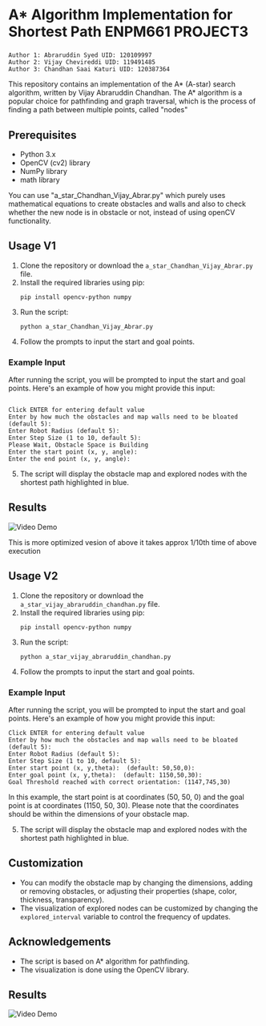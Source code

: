 


# A* Algorithm Implementation for Shortest Path ENPM661 PROJECT3
### 
    Author 1: Abraruddin Syed UID: 120109997
    Author 2: Vijay Chevireddi UID: 119491485
    Author 3: Chandhan Saai Katuri UID: 120387364



This repository contains an implementation of the A* (A-star) search algorithm, written by Vijay Abraruddin Chandhan. The A* algorithm is a popular choice for pathfinding and graph traversal, which is the process of finding a path between multiple points, called "nodes"

## Prerequisites

- Python 3.x
- OpenCV (cv2) library
- NumPy library
- math library

You can use "a_star_Chandhan_Vijay_Abrar.py"  which purely uses mathematical equations to create obstacles and walls and also to check whether the new node is in obstacle or not, instead of using openCV functionality.

## Usage V1

1. Clone the repository or download the `a_star_Chandhan_Vijay_Abrar.py` file.
2. Install the required libraries using pip:
   ```
   pip install opencv-python numpy
   ```
3. Run the script:
   ```
   python a_star_Chandhan_Vijay_Abrar.py
   ```
4. Follow the prompts to input the start and goal points.


### Example Input

After running the script, you will be prompted to input the start and goal points. Here's an example of how you might provide this input:

```

Click ENTER for entering default value 
Enter by how much the obstacles and map walls need to be bloated (default 5):
Enter Robot Radius (default 5):
Enter Step Size (1 to 10, default 5):
Please Wait, Obstacle Space is Building
Enter the start point (x, y, angle): 
Enter the end point (x, y, angle):

```
5. The script will display the obstacle map and explored nodes with the shortest path highlighted in blue.

## Results
![Video Demo](https://github.com/SYED-ABRARUDDIN/ENPM661_PROJECT3/blob/main/Shortest_Path_v1.gif)

This is more optimized vesion of above it takes approx 1/10th time of above execution

## Usage V2

1. Clone the repository or download the `a_star_vijay_abraruddin_chandhan.py` file.
2. Install the required libraries using pip:
   ```
   pip install opencv-python numpy
   ```
3. Run the script:
   ```
   python a_star_vijay_abraruddin_chandhan.py
   ```
4. Follow the prompts to input the start and goal points.


### Example Input

After running the script, you will be prompted to input the start and goal points. Here's an example of how you might provide this input:

```
Click ENTER for entering default value 
Enter by how much the obstacles and map walls need to be bloated (default 5):
Enter Robot Radius (default 5):
Enter Step Size (1 to 10, default 5):
Enter start point (x, y,theta):  (default: 50,50,0):
Enter goal point (x, y,theta):  (default: 1150,50,30):
Goal Threshold reached with correct orientation: (1147,745,30)

```

In this example, the start point is at coordinates (50, 50, 0) and the goal point is at coordinates (1150, 50, 30). Please note that the coordinates should be within the dimensions of your obstacle map.



5. The script will display the obstacle map and explored nodes with the shortest path highlighted in blue.


## Customization

- You can modify the obstacle map by changing the dimensions, adding or removing obstacles, or adjusting their properties (shape, color, thickness, transparency).
- The visualization of explored nodes can be customized by changing the `explored_interval` variable to control the frequency of updates.



## Acknowledgements

- The script is based on A* algorithm for pathfinding.
- The visualization is done using the OpenCV library.

## Results
![Video Demo](https://github.com/SYED-ABRARUDDIN/ENPM661_PROJECT3/blob/main/shortest_path_gif.gif)
